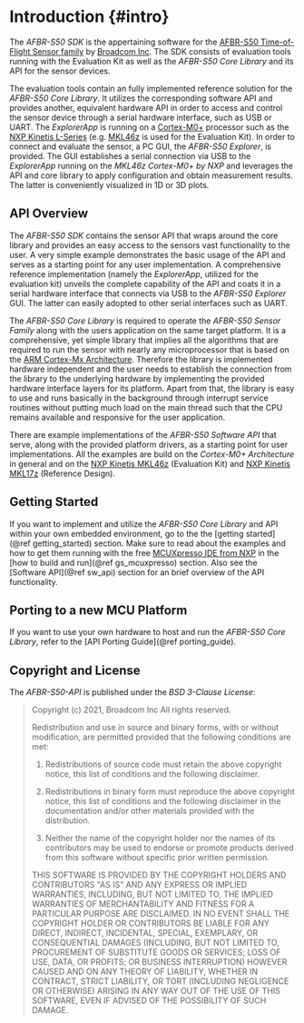 # Introduction {#intro}

The *AFBR-S50 SDK* is the appertaining software for the [AFBR-S50 Time-of-Flight Sensor family](https://www.broadcom.com/products/optical-sensors/time-of-flight-3d-sensors) by [Broadcom Inc](https://www.broadcom.com/). The SDK consists of evaluation tools running with the Evaluation Kit as well as the *AFBR-S50 Core Library* and its API for the sensor devices.

The evaluation tools contain an fully implemented reference solution for the *AFBR-S50 Core Library*. It utilizes the corresponding software API and provides another, equivalent hardware API in order to access and control the sensor device through a serial hardware interface, such as USB or UART. The *ExplorerApp* is running on a [Cortex-M0+](https://developer.arm.com/ip-products/processors/cortex-m/cortex-m0-plus) processor such as the [NXP Kinetis L-Series](https://www.nxp.com/products/processors-and-microcontrollers/arm-microcontrollers/general-purpose-mcus/kl-series-cortex-m0-plus:KINETIS_L_SERIES) (e.g. [MKL46z](https://www.nxp.com/design/development-boards/freedom-development-boards/mcu-boards/freedom-development-platform-for-kinetis-kl3x-and-kl4x-mcus:FRDM-KL46Z) is used for the Evaluation Kit). In order to connect and evaluate the sensor, a PC GUI, the *AFBR-S50 Explorer*, is provided. The GUI establishes a serial connection via USB to the *ExplorerApp* running on the *MKL46z Cortex-M0+ by NXP* and leverages the API and core library to apply configuration and obtain measurement results. The latter is conveniently visualized in 1D or 3D plots.


## API Overview

The *AFBR-S50 SDK* contains the sensor API that wraps around the core library and provides an easy access to the sensors vast functionality to the user. A very simple example demonstrates the basic usage of the API and serves as a starting point for any user implementation. A comprehensive reference implementation (namely the *ExplorerApp*, utilized for the evaluation kit) unveils the complete capability of the API and coats it in a serial hardware interface that connects via USB to the *AFBR-S50 Explorer* GUI. The latter can easily adopted to other serial interfaces such as UART.

The *AFBR-S50 Core Library* is required to operate the *AFBR-S50 Sensor Family* along with the users application on the same target platform. It is a comprehensive, yet simple library that implies all the algorithms that are required to run the sensor with nearly any microprocessor that is based on the [ARM Cortex-Mx Architecture](https://developer.arm.com/ip-products/processors/cortex-m). Therefore the library is implemented hardware independent and the user needs to establish the connection from the library to the underlying hardware by implementing the provided hardware interface layers for its platform. Apart from that, the library is easy to use and runs basically in the background through interrupt service routines without putting much load on the main thread such that the CPU remains available and responsive for the user application.

There are example implementations of the *AFBR-S50 Software API* that serve, along with the provided platform drivers, as a starting point for user implementations. All the examples are build on the *Cortex-M0+ Architecture* in general and on the [NXP Kinetis MKL46z](https://www.nxp.com/products/processors-and-microcontrollers/arm-microcontrollers/general-purpose-mcus/kl-series-cortex-m0-plus/kinetis-kl4x-48-mhz-usb-segment-lcd-ultra-low-power-microcontrollers-mcus-based-on-arm-cortex-m0-plus-core:KL4x) (Evaluation Kit) and [NXP Kinetis MKL17z](https://www.nxp.com/products/processors-and-microcontrollers/arm-microcontrollers/general-purpose-mcus/kl-series-cortex-m0-plus/kinetis-kl1x-48-mhz-mainstream-small-ultra-low-power-microcontrollers-mcus-based-on-arm-cortex-m0-plus-core:KL1x) (Reference Design).

## Getting Started

If you want to implement and utilize the *AFBR-S50 Core Library* and API within your own embedded environment, go to the the [getting started](@ref getting_started) section. Make sure to read about the examples and how to get them running with the free [MCUXpresso IDE from NXP](https://www.nxp.com/design/software/development-software/mcuxpresso-software-and-tools/mcuxpresso-integrated-development-environment-ide:MCUXpresso-IDE) in the [how to build and run](@ref gs_mcuxpresso) section. Also see the [Software API](@ref sw_api) section for an brief overview of the API functionality.

## Porting to a new MCU Platform

If you want to use your own hardware to host and run the *AFBR-S50 Core Library*, refer to the [API Porting Guide](@ref porting_guide).

## Copyright and License

The *AFBR-S50-API* is published under the *BSD 3-Clause License*:

> Copyright (c) 2021, Broadcom Inc
> All rights reserved.
> 
> Redistribution and use in source and binary forms, with or without
> modification, are permitted provided that the following conditions are met:
> 
> 1. Redistributions of source code must retain the above copyright notice, this
>   list of conditions and the following disclaimer.
> 
> 2. Redistributions in binary form must reproduce the above copyright notice,
>   this list of conditions and the following disclaimer in the documentation
>   and/or other materials provided with the distribution.
>
> 3. Neither the name of the copyright holder nor the names of its
>   contributors may be used to endorse or promote products derived from
>   this software without specific prior written permission.
> 
> THIS SOFTWARE IS PROVIDED BY THE COPYRIGHT HOLDERS AND CONTRIBUTORS "AS IS"
> AND ANY EXPRESS OR IMPLIED WARRANTIES, INCLUDING, BUT NOT LIMITED TO, THE
> IMPLIED WARRANTIES OF MERCHANTABILITY AND FITNESS FOR A PARTICULAR PURPOSE ARE
> DISCLAIMED. IN NO EVENT SHALL THE COPYRIGHT HOLDER OR CONTRIBUTORS BE LIABLE
> FOR ANY DIRECT, INDIRECT, INCIDENTAL, SPECIAL, EXEMPLARY, OR CONSEQUENTIAL
> DAMAGES (INCLUDING, BUT NOT LIMITED TO, PROCUREMENT OF SUBSTITUTE GOODS OR
> SERVICES; LOSS OF USE, DATA, OR PROFITS; OR BUSINESS INTERRUPTION) HOWEVER
> CAUSED AND ON ANY THEORY OF LIABILITY, WHETHER IN CONTRACT, STRICT LIABILITY,
> OR TORT (INCLUDING NEGLIGENCE OR OTHERWISE) ARISING IN ANY WAY OUT OF THE USE
> OF THIS SOFTWARE, EVEN IF ADVISED OF THE POSSIBILITY OF SUCH DAMAGE.